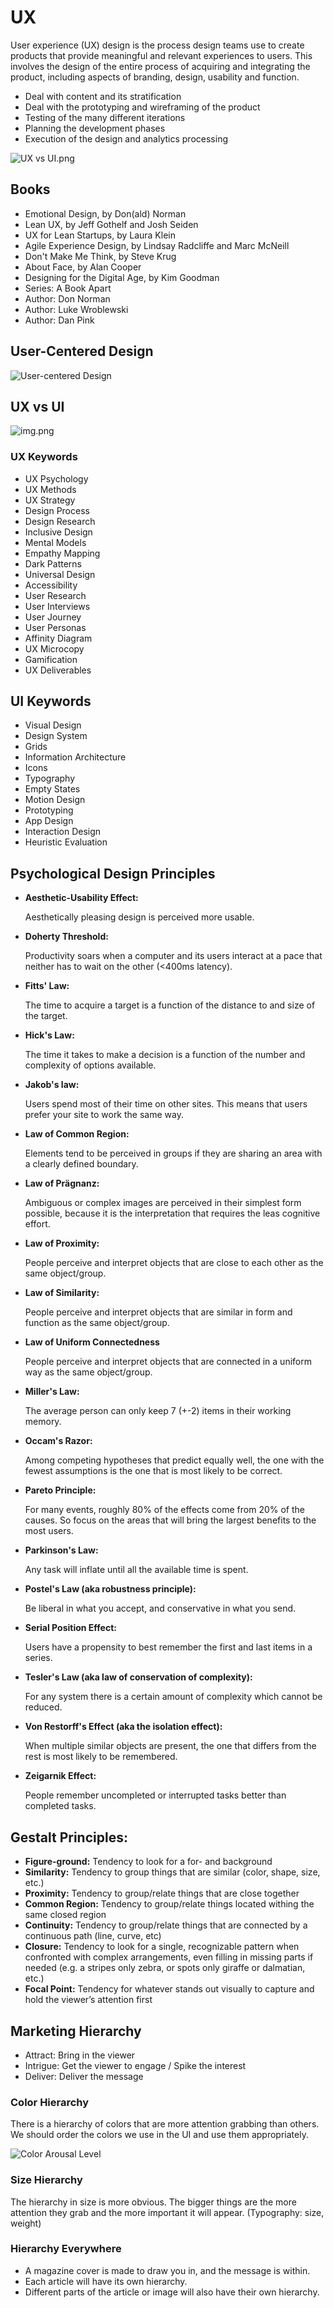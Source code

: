 # UX

User experience (UX) design is the process design teams use to create products that provide meaningful and
relevant experiences to users. This involves the design of the entire process of acquiring and integrating
the product, including aspects of branding, design, usability and function.

- Deal with content and its stratification
- Deal with the prototyping and wireframing of the product
- Testing of the many different iterations
- Planning the development phases
- Execution of the design and analytics processing

![UX vs UI.png](img/user-experience.png)

## Books
- Emotional Design, by Don(ald) Norman
- Lean UX, by Jeff Gothelf and Josh Seiden
- UX for Lean Startups, by Laura Klein
- Agile Experience Design, by Lindsay Radcliffe and Marc McNeill
- Don't Make Me Think, by Steve Krug
- About Face, by Alan Cooper
- Designing for the Digital Age, by Kim Goodman
- Series: A Book Apart
- Author: Don Norman
- Author: Luke Wroblewski
- Author: Dan Pink


## User-Centered Design

![User-centered Design](img/user-centered-design.png)

## UX vs UI

![img.png](img/ux-vs-ui.png)

### UX Keywords

- UX Psychology
- UX Methods
- UX Strategy
- Design Process
- Design Research
- Inclusive Design
- Mental Models
- Empathy Mapping
- Dark Patterns
- Universal Design
- Accessibility
- User Research
- User Interviews
- User Journey
- User Personas
- Affinity Diagram
- UX Microcopy
- Gamification
- UX Deliverables

## UI Keywords

- Visual Design
- Design System
- Grids
- Information Architecture
- Icons
- Typography
- Empty States
- Motion Design
- Prototyping
- App Design
- Interaction Design
- Heuristic Evaluation

## Psychological Design Principles

- **Aesthetic-Usability Effect:**

  Aesthetically pleasing design is perceived more usable.

- **Doherty Threshold:**

  Productivity soars when a computer and its users interact at a pace that neither has to wait on the other (<400ms latency).

- **Fitts' Law:**

  The time to acquire a target is a function of the distance to and size of the target.

- **Hick's Law:**

  The time it takes to make a decision is a function of the number and complexity of options available.

- **Jakob's law:**

  Users spend most of their time on other sites. This means that users prefer your site to work the same way.

- **Law of Common Region:**

  Elements tend to be perceived in groups if they are sharing an area with a clearly defined boundary.

- **Law of Prägnanz:**

  Ambiguous or complex images are perceived in their simplest form possible,
  because it is the interpretation that requires the leas cognitive effort.

- **Law of Proximity:**

  People perceive and interpret objects that are close to each other as the same object/group.

- **Law of Similarity:**

  People perceive and interpret objects that are similar in form and function as the same object/group.

- **Law of Uniform Connectedness**

  People perceive and interpret objects that are connected in a uniform way as the same object/group.

- **Miller's Law:**

  The average person can only keep 7 (+-2) items in their working memory.

- **Occam's Razor:**

  Among competing hypotheses that predict equally well, the one with the fewest assumptions is the one that is most likely to be correct.

- **Pareto Principle:**

  For many events, roughly 80% of the effects come from 20% of the causes. So focus on the areas that will bring the largest benefits to the most users.

- **Parkinson's Law:**

  Any task will inflate until all the available time is spent.

- **Postel's Law (aka robustness principle):**

  Be liberal in what you accept, and conservative in what you send.

- **Serial Position Effect:**

  Users have a propensity to best remember the first and last items in a series.

- **Tesler's Law (aka law of conservation of complexity):**

  For any system there is a certain amount of complexity which cannot be reduced.

- **Von Restorff's Effect (aka the isolation effect):**

  When multiple similar objects are present, the one that differs from the rest is most likely to be remembered.

- **Zeigarnik Effect:**

  People remember uncompleted or interrupted tasks better than completed tasks.

## Gestalt Principles:

- **Figure-ground:** Tendency to look for a for- and background
- **Similarity:** Tendency to group things that are similar (color, shape, size, etc.)
- **Proximity:** Tendency to group/relate things that are close together
- **Common Region:** Tendency to group/relate things located withing the same closed region
- **Continuity:** Tendency to group/relate things that are connected by a continuous path (line, curve, etc)
- **Closure:** Tendency to look for a single, recognizable pattern when confronted with complex arrangements,
  even filling in missing parts if needed (e.g. a stripes only zebra, or spots only giraffe or dalmatian, etc.)
- **Focal Point:** Tendency for whatever stands out visually to capture and hold the viewer’s attention first


## Marketing Hierarchy

- Attract: Bring in the viewer
- Intrigue: Get the viewer to engage / Spike the interest
- Deliver: Deliver the message

### Color Hierarchy

There is a hierarchy of colors that are more attention grabbing than others.
We should order the colors we use in the UI and use them appropriately.

![Color Arousal Level](img/color-arousal-level.png)

### Size Hierarchy

The hierarchy in size is more obvious. The bigger things are the more attention they grab
and the more important it will appear. (Typography: size, weight)

### Hierarchy Everywhere

- A magazine cover is made to draw you in, and the message is within.
- Each article will have its own hierarchy.
- Different parts of the article or image will also have their own hierarchy.